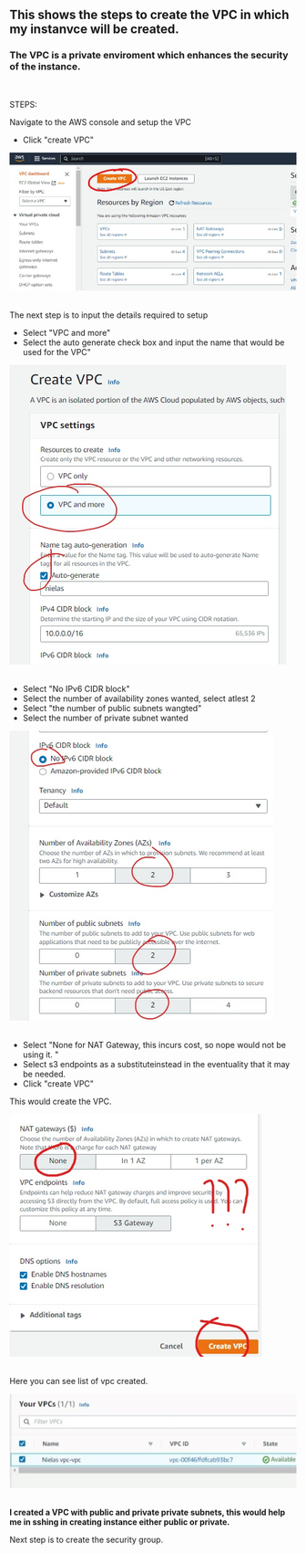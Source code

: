 ## This shows the steps to create the VPC in which my instanvce will be created. 
### The VPC is a private enviroment which enhances the security of the instance.  
 <br>
 
STEPS:
    <p> Navigate to the AWS console and setup the VPC </p>

<ul> <li> Click "create VPC" </li> </ul>

![Create VPC](./Images/vpc1.jpeg "Create VPC")
<br> </br>

<p> The next step is to input the details required to setup </p>
<ul> <li> Select "VPC and more" </li>
     <li> Select the auto generate check box and input the name that would be used for the VPC" </li> 
</ul>

![Input VPC details](./Images/vpc2.jpeg "Input VPC detaails")
<br> </br>

<ul> <li> Select "No IPv6 CIDR block" </li>
     <li> Select the number of availability zones wanted, select atlest 2 </li>
     <li> Select "the number of public subnets wangted" </li>
     <li> Select the number of private subnet wanted </li>
</ul>

![Input VPC details](./Images/vpc3.jpeg "Input VPC detaails")
<br> </br>

<ul> <li> Select "None for NAT Gateway, this incurs cost, so nope would not be using it. " </li>
     <li> Select s3 endpoints as a substituteinstead in the eventuality that it may be needed. </li>
     <li> Click "create VPC" </li>
     </ul>
     <p> This would create the VPC. </p>

![Input VPC details](./Images/vpc4.jpeg "Input VPC detaails")
<br> </br>

<p> Here you can see list of vpc created. </p>

![Input VPC details](./Images/vpc5.jpeg "Input VPC detaails")
<br> </br>

<p><b> I created a VPC with public and private private subnets, this would help me in sshing in creating instance either public or private. </b></p>

<p> Next step is to create the security group. </p>